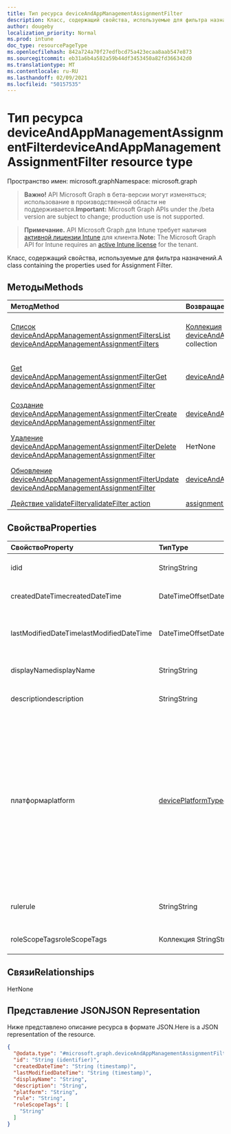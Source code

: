 ```yaml
---
title: Тип ресурса deviceAndAppManagementAssignmentFilter
description: Класс, содержащий свойства, используемые для фильтра назначений.
author: dougeby
localization_priority: Normal
ms.prod: intune
doc_type: resourcePageType
ms.openlocfilehash: 842a724a70f27edfbcd75a423ecaa8aab547e873
ms.sourcegitcommit: eb31a6b4a582a59b44df3453450a82fd366342d0
ms.translationtype: MT
ms.contentlocale: ru-RU
ms.lasthandoff: 02/09/2021
ms.locfileid: "50157535"
---
```

# <a name="deviceandappmanagementassignmentfilter-resource-type"></a><span data-ttu-id="0b8ae-103">Тип ресурса deviceAndAppManagementAssignmentFilter</span><span class="sxs-lookup"><span data-stu-id="0b8ae-103">deviceAndAppManagementAssignmentFilter resource type</span></span>

<span data-ttu-id="0b8ae-104">Пространство имен: microsoft.graph</span><span class="sxs-lookup"><span data-stu-id="0b8ae-104">Namespace: microsoft.graph</span></span>

> <span data-ttu-id="0b8ae-105">**Важно!** API Microsoft Graph в бета-версии могут изменяться; использование в производственной области не поддерживается.</span><span class="sxs-lookup"><span data-stu-id="0b8ae-105">**Important:** Microsoft Graph APIs under the /beta version are subject to change; production use is not supported.</span></span>

> <span data-ttu-id="0b8ae-106">**Примечание.** API Microsoft Graph для Intune требует наличия [активной лицензии Intune](https://go.microsoft.com/fwlink/?linkid=839381) для клиента.</span><span class="sxs-lookup"><span data-stu-id="0b8ae-106">**Note:** The Microsoft Graph API for Intune requires an [active Intune license](https://go.microsoft.com/fwlink/?linkid=839381) for the tenant.</span></span>

<span data-ttu-id="0b8ae-107">Класс, содержащий свойства, используемые для фильтра назначений.</span><span class="sxs-lookup"><span data-stu-id="0b8ae-107">A class containing the properties used for Assignment Filter.</span></span>

## <a name="methods"></a><span data-ttu-id="0b8ae-108">Методы</span><span class="sxs-lookup"><span data-stu-id="0b8ae-108">Methods</span></span>
|<span data-ttu-id="0b8ae-109">Метод</span><span class="sxs-lookup"><span data-stu-id="0b8ae-109">Method</span></span>|<span data-ttu-id="0b8ae-110">Возвращаемый тип</span><span class="sxs-lookup"><span data-stu-id="0b8ae-110">Return Type</span></span>|<span data-ttu-id="0b8ae-111">Описание</span><span class="sxs-lookup"><span data-stu-id="0b8ae-111">Description</span></span>|
|:---|:---|:---|
|[<span data-ttu-id="0b8ae-112">Список deviceAndAppManagementAssignmentFilters</span><span class="sxs-lookup"><span data-stu-id="0b8ae-112">List deviceAndAppManagementAssignmentFilters</span></span>](../api/intune-policyset-deviceandappmanagementassignmentfilter-list.md)|<span data-ttu-id="0b8ae-113">[Коллекция deviceAndAppManagementAssignmentFilter](../resources/intune-policyset-deviceandappmanagementassignmentfilter.md)</span><span class="sxs-lookup"><span data-stu-id="0b8ae-113">[deviceAndAppManagementAssignmentFilter](../resources/intune-policyset-deviceandappmanagementassignmentfilter.md) collection</span></span>|<span data-ttu-id="0b8ae-114">Список свойств и связей объектов [deviceAndAppManagementAssignmentFilter.](../resources/intune-policyset-deviceandappmanagementassignmentfilter.md)</span><span class="sxs-lookup"><span data-stu-id="0b8ae-114">List properties and relationships of the [deviceAndAppManagementAssignmentFilter](../resources/intune-policyset-deviceandappmanagementassignmentfilter.md) objects.</span></span>|
|[<span data-ttu-id="0b8ae-115">Get deviceAndAppManagementAssignmentFilter</span><span class="sxs-lookup"><span data-stu-id="0b8ae-115">Get deviceAndAppManagementAssignmentFilter</span></span>](../api/intune-policyset-deviceandappmanagementassignmentfilter-get.md)|[<span data-ttu-id="0b8ae-116">deviceAndAppManagementAssignmentFilter</span><span class="sxs-lookup"><span data-stu-id="0b8ae-116">deviceAndAppManagementAssignmentFilter</span></span>](../resources/intune-policyset-deviceandappmanagementassignmentfilter.md)|<span data-ttu-id="0b8ae-117">Чтение свойств и связей объекта [deviceAndAppManagementAssignmentFilter.](../resources/intune-policyset-deviceandappmanagementassignmentfilter.md)</span><span class="sxs-lookup"><span data-stu-id="0b8ae-117">Read properties and relationships of the [deviceAndAppManagementAssignmentFilter](../resources/intune-policyset-deviceandappmanagementassignmentfilter.md) object.</span></span>|
|[<span data-ttu-id="0b8ae-118">Создание deviceAndAppManagementAssignmentFilter</span><span class="sxs-lookup"><span data-stu-id="0b8ae-118">Create deviceAndAppManagementAssignmentFilter</span></span>](../api/intune-policyset-deviceandappmanagementassignmentfilter-create.md)|[<span data-ttu-id="0b8ae-119">deviceAndAppManagementAssignmentFilter</span><span class="sxs-lookup"><span data-stu-id="0b8ae-119">deviceAndAppManagementAssignmentFilter</span></span>](../resources/intune-policyset-deviceandappmanagementassignmentfilter.md)|<span data-ttu-id="0b8ae-120">Создание объекта [deviceAndAppManagementAssignmentFilter.](../resources/intune-policyset-deviceandappmanagementassignmentfilter.md)</span><span class="sxs-lookup"><span data-stu-id="0b8ae-120">Create a new [deviceAndAppManagementAssignmentFilter](../resources/intune-policyset-deviceandappmanagementassignmentfilter.md) object.</span></span>|
|[<span data-ttu-id="0b8ae-121">Удаление deviceAndAppManagementAssignmentFilter</span><span class="sxs-lookup"><span data-stu-id="0b8ae-121">Delete deviceAndAppManagementAssignmentFilter</span></span>](../api/intune-policyset-deviceandappmanagementassignmentfilter-delete.md)|<span data-ttu-id="0b8ae-122">Нет</span><span class="sxs-lookup"><span data-stu-id="0b8ae-122">None</span></span>|<span data-ttu-id="0b8ae-123">Удаляет [deviceAndAppManagementAssignmentFilter.](../resources/intune-policyset-deviceandappmanagementassignmentfilter.md)</span><span class="sxs-lookup"><span data-stu-id="0b8ae-123">Deletes a [deviceAndAppManagementAssignmentFilter](../resources/intune-policyset-deviceandappmanagementassignmentfilter.md).</span></span>|
|[<span data-ttu-id="0b8ae-124">Обновление deviceAndAppManagementAssignmentFilter</span><span class="sxs-lookup"><span data-stu-id="0b8ae-124">Update deviceAndAppManagementAssignmentFilter</span></span>](../api/intune-policyset-deviceandappmanagementassignmentfilter-update.md)|[<span data-ttu-id="0b8ae-125">deviceAndAppManagementAssignmentFilter</span><span class="sxs-lookup"><span data-stu-id="0b8ae-125">deviceAndAppManagementAssignmentFilter</span></span>](../resources/intune-policyset-deviceandappmanagementassignmentfilter.md)|<span data-ttu-id="0b8ae-126">Обновление свойств объекта [deviceAndAppManagementAssignmentFilter.](../resources/intune-policyset-deviceandappmanagementassignmentfilter.md)</span><span class="sxs-lookup"><span data-stu-id="0b8ae-126">Update the properties of a [deviceAndAppManagementAssignmentFilter](../resources/intune-policyset-deviceandappmanagementassignmentfilter.md) object.</span></span>|
|[<span data-ttu-id="0b8ae-127">Действие validateFilter</span><span class="sxs-lookup"><span data-stu-id="0b8ae-127">validateFilter action</span></span>](../api/intune-policyset-deviceandappmanagementassignmentfilter-validatefilter.md)|[<span data-ttu-id="0b8ae-128">assignmentFilterValidationResult</span><span class="sxs-lookup"><span data-stu-id="0b8ae-128">assignmentFilterValidationResult</span></span>](../resources/intune-policyset-assignmentfiltervalidationresult.md)|<span data-ttu-id="0b8ae-129">Н/Д</span><span class="sxs-lookup"><span data-stu-id="0b8ae-129">Not yet documented</span></span>|

## <a name="properties"></a><span data-ttu-id="0b8ae-130">Свойства</span><span class="sxs-lookup"><span data-stu-id="0b8ae-130">Properties</span></span>
|<span data-ttu-id="0b8ae-131">Свойство</span><span class="sxs-lookup"><span data-stu-id="0b8ae-131">Property</span></span>|<span data-ttu-id="0b8ae-132">Тип</span><span class="sxs-lookup"><span data-stu-id="0b8ae-132">Type</span></span>|<span data-ttu-id="0b8ae-133">Описание</span><span class="sxs-lookup"><span data-stu-id="0b8ae-133">Description</span></span>|
|:---|:---|:---|
|<span data-ttu-id="0b8ae-134">id</span><span class="sxs-lookup"><span data-stu-id="0b8ae-134">id</span></span>|<span data-ttu-id="0b8ae-135">String</span><span class="sxs-lookup"><span data-stu-id="0b8ae-135">String</span></span>|<span data-ttu-id="0b8ae-136">Ключ фильтра назначений.</span><span class="sxs-lookup"><span data-stu-id="0b8ae-136">Key of the Assignment Filter.</span></span>|
|<span data-ttu-id="0b8ae-137">createdDateTime</span><span class="sxs-lookup"><span data-stu-id="0b8ae-137">createdDateTime</span></span>|<span data-ttu-id="0b8ae-138">DateTimeOffset</span><span class="sxs-lookup"><span data-stu-id="0b8ae-138">DateTimeOffset</span></span>|<span data-ttu-id="0b8ae-139">Время создания фильтра назначений.</span><span class="sxs-lookup"><span data-stu-id="0b8ae-139">Creation time of the Assignment Filter.</span></span>|
|<span data-ttu-id="0b8ae-140">lastModifiedDateTime</span><span class="sxs-lookup"><span data-stu-id="0b8ae-140">lastModifiedDateTime</span></span>|<span data-ttu-id="0b8ae-141">DateTimeOffset</span><span class="sxs-lookup"><span data-stu-id="0b8ae-141">DateTimeOffset</span></span>|<span data-ttu-id="0b8ae-142">Время последнего изменения фильтра назначений.</span><span class="sxs-lookup"><span data-stu-id="0b8ae-142">Last modified time of the Assignment Filter.</span></span>|
|<span data-ttu-id="0b8ae-143">displayName</span><span class="sxs-lookup"><span data-stu-id="0b8ae-143">displayName</span></span>|<span data-ttu-id="0b8ae-144">String</span><span class="sxs-lookup"><span data-stu-id="0b8ae-144">String</span></span>|<span data-ttu-id="0b8ae-145">DisplayName фильтра назначений.</span><span class="sxs-lookup"><span data-stu-id="0b8ae-145">DisplayName of the Assignment Filter.</span></span>|
|<span data-ttu-id="0b8ae-146">description</span><span class="sxs-lookup"><span data-stu-id="0b8ae-146">description</span></span>|<span data-ttu-id="0b8ae-147">String</span><span class="sxs-lookup"><span data-stu-id="0b8ae-147">String</span></span>|<span data-ttu-id="0b8ae-148">Описание фильтра назначений.</span><span class="sxs-lookup"><span data-stu-id="0b8ae-148">Description of the Assignment Filter.</span></span>|
|<span data-ttu-id="0b8ae-149">платформа</span><span class="sxs-lookup"><span data-stu-id="0b8ae-149">platform</span></span>|[<span data-ttu-id="0b8ae-150">devicePlatformType</span><span class="sxs-lookup"><span data-stu-id="0b8ae-150">devicePlatformType</span></span>](../resources/intune-shared-deviceplatformtype.md)|<span data-ttu-id="0b8ae-151">Тип платформы устройств, на которых будет применяться фильтр назначений.</span><span class="sxs-lookup"><span data-stu-id="0b8ae-151">Platform type of the devices on which the Assignment Filter will be applicable.</span></span> <span data-ttu-id="0b8ae-152">Возможные значения: `android`, `androidForWork`, `iOS`, `macOS`, `windowsPhone81`, `windows81AndLater`, `windows10AndLater`, `androidWorkProfile`, `unknown`.</span><span class="sxs-lookup"><span data-stu-id="0b8ae-152">Possible values are: `android`, `androidForWork`, `iOS`, `macOS`, `windowsPhone81`, `windows81AndLater`, `windows10AndLater`, `androidWorkProfile`, `unknown`.</span></span>|
|<span data-ttu-id="0b8ae-153">rule</span><span class="sxs-lookup"><span data-stu-id="0b8ae-153">rule</span></span>|<span data-ttu-id="0b8ae-154">String</span><span class="sxs-lookup"><span data-stu-id="0b8ae-154">String</span></span>|<span data-ttu-id="0b8ae-155">Определение правила фильтра назначений.</span><span class="sxs-lookup"><span data-stu-id="0b8ae-155">Rule definition of the Assignment Filter.</span></span>|
|<span data-ttu-id="0b8ae-156">roleScopeTags</span><span class="sxs-lookup"><span data-stu-id="0b8ae-156">roleScopeTags</span></span>|<span data-ttu-id="0b8ae-157">Коллекция String</span><span class="sxs-lookup"><span data-stu-id="0b8ae-157">String collection</span></span>|<span data-ttu-id="0b8ae-158">RoleScopeTags фильтра назначений.</span><span class="sxs-lookup"><span data-stu-id="0b8ae-158">RoleScopeTags of the Assignment Filter.</span></span>|

## <a name="relationships"></a><span data-ttu-id="0b8ae-159">Связи</span><span class="sxs-lookup"><span data-stu-id="0b8ae-159">Relationships</span></span>
<span data-ttu-id="0b8ae-160">Нет</span><span class="sxs-lookup"><span data-stu-id="0b8ae-160">None</span></span>

## <a name="json-representation"></a><span data-ttu-id="0b8ae-161">Представление JSON</span><span class="sxs-lookup"><span data-stu-id="0b8ae-161">JSON Representation</span></span>
<span data-ttu-id="0b8ae-162">Ниже представлено описание ресурса в формате JSON.</span><span class="sxs-lookup"><span data-stu-id="0b8ae-162">Here is a JSON representation of the resource.</span></span>
<!-- {
  "blockType": "resource",
  "keyProperty": "id",
  "@odata.type": "microsoft.graph.deviceAndAppManagementAssignmentFilter"
}
-->
``` json
{
  "@odata.type": "#microsoft.graph.deviceAndAppManagementAssignmentFilter",
  "id": "String (identifier)",
  "createdDateTime": "String (timestamp)",
  "lastModifiedDateTime": "String (timestamp)",
  "displayName": "String",
  "description": "String",
  "platform": "String",
  "rule": "String",
  "roleScopeTags": [
    "String"
  ]
}
```




